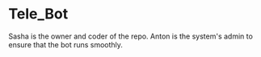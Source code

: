 # Tele_Bot

Sasha is the owner and coder of the repo. Anton is the system's admin to ensure that the bot runs smoothly.
